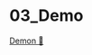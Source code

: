 # 03_Demo

[Demon &#128279;](https://alison.com/topic/learn/84278/topic-a-demo-2-networking-and-wireless-connections-part-2)
